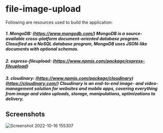 # file-image-upload

Following are resources used to build the application:

##### 1. MongoDB: (https://www.mongodb.com/) MongoDB is a source-available cross-platform document-oriented database program. Classified as a NoSQL database program, MongoDB uses JSON-like documents with optional schemas.
##### 2. express-fileupload: (https://www.npmjs.com/package/express-fileupload) 
##### 3. cloudinary: (https://www.npmjs.com/package/cloudinary)(https://cloudinary.com/) Cloudinary is an end-to-end image- and video-management solution for websites and mobile apps, covering everything from image and video uploads, storage, manipulations, optimizations to delivery.

## Screenshots
![Screenshot 2022-10-16 155307](https://user-images.githubusercontent.com/36413759/196026121-4f95eb44-d080-4f33-887b-fdc430c5dc99.jpg)
